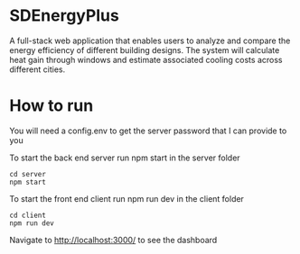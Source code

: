 # SDEnergyPlus
A full-stack web application that enables users to analyze and compare the energy efficiency of different building designs. The system will calculate heat gain through windows and estimate associated cooling costs across different cities.

# How to run

You will need a config.env to get the server password that I can provide to you

To start the back end server run npm start in the server folder
```
cd server
npm start
```

To start the front end client run npm run dev in the client folder
```
cd client
npm run dev
```

Navigate to <http://localhost:3000/> to see the dashboard
